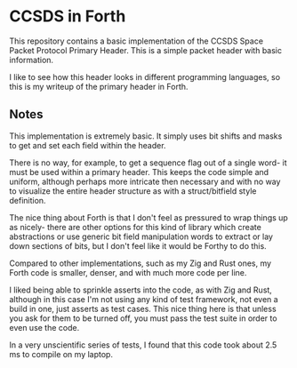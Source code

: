 # CCSDS in Forth
This repository contains a basic implementation of the CCSDS Space Packet Protocol
Primary Header. This is a simple packet header with basic information.


I like to see how this header looks in different programming languages, so
this is my writeup of the primary header in Forth.


## Notes
This implementation is extremely basic. It simply uses bit shifts and masks to
get and set each field within the header.


There is no way, for example, to get a sequence flag out of a single word- it
must be used within a primary header. This keeps the code simple and uniform,
although perhaps more intricate then necessary and with no way to visualize
the entire header structure as with a struct/bitfield style definition.


The nice thing about Forth is that I don't feel as pressured to wrap things
up as nicely- there are other options for this kind of library which
create abstractions or use generic bit field manipulation words to extract
or lay down sections of bits, but I don't feel like it would be Forthy
to do this. 


Compared to other implementations, such as my Zig and Rust ones, my
Forth code is smaller, denser, and with much more code per line.

I liked being able to sprinkle asserts into the code, as with Zig
and Rust, although in this case I'm not using any kind of test framework,
not even a build in one, just asserts as test cases. This nice
thing here is that unless you ask for them to be turned off,
you must pass the test suite in order to even use the code.


In a very unscientific series of tests, I found that this code took about
2.5 ms to compile on my laptop. 
